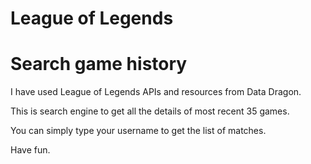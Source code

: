 # League of Legends 
# Search game history

I have used League of Legends APIs and resources from Data Dragon.

This is search engine to get all the details of most recent 35 games.

You can simply type your username to get the list of matches.

Have fun.
